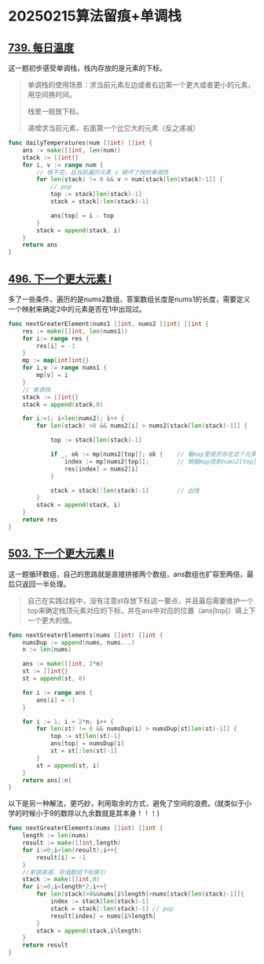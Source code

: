 # 20250215算法留痕+单调栈

## [739. 每日温度](https://leetcode.cn/problems/daily-temperatures/)

这一题初步感受单调栈，栈内存放的是元素的下标。

> 单调栈的使用场景：求当前元素左边或者右边第一个更大或者更小的元素，用空间换时间。
>
> 栈里一般放下标。
>
> 递增求当前元素，右面第一个比它大的元素（反之递减）

```go
func dailyTemperatures(num []int) []int {
    ans := make([]int, len(num))
    stack := []int{}
    for i, v := range num {
        // 栈不空，且当前遍历元素 v 破坏了栈的单调性
        for len(stack) != 0 && v > num[stack[len(stack)-1]] {
            // pop
            top := stack[len(stack)-1]
            stack = stack[:len(stack)-1]

            ans[top] = i - top
        }
        stack = append(stack, i)
    }
    return ans
}
```

## [496. 下一个更大元素 I](https://leetcode.cn/problems/next-greater-element-i/)

多了一些条件，遍历的是nums2数组，答案数组长度是nums1的长度，需要定义一个映射来确定2中的元素是否在1中出现过。

```go
func nextGreaterElement(nums1 []int, nums2 []int) []int {
    res := make([]int, len(nums1))
    for i:= range res {
        res[i] = -1
    }
    mp := map[int]int{}
    for i,v := range nums1 {
        mp[v] = i
    }
    // 单调栈
    stack := []int{}
    stack = append(stack,0)

    for i:=1; i<len(nums2); i++ {
        for len(stack) >0 && nums2[i] > nums2[stack[len(stack)-1]] {

            top := stack[len(stack)-1]

            if _, ok := mp[nums2[top]]; ok {    // 看map里是否存在这个元素
                index := mp[nums2[top]];        // 根据map找到nums2[top] 在 nums1中的下标
                res[index] = nums2[i]
            }

            stack = stack[:len(stack)-1]        // 出栈
        }
        stack = append(stack, i)
    } 
    return res
}
```

## [503. 下一个更大元素 II](https://leetcode.cn/problems/next-greater-element-ii/)

这一题循环数组，自己的思路就是直接拼接两个数组，ans数组也扩容至两倍，最后只返回一半处理。

> 自己在实践过程中，没有注意st存放下标这一要点，并且最后需要维护一个top来确定栈顶元素对应的下标，并在ans中对应的位置（ans[top]）填上下一个更大的值。

```go
func nextGreaterElements(nums []int) []int {
    numsDup := append(nums, nums...)
    n := len(nums)

    ans := make([]int, 2*n)
    st := []int{}
    st = append(st, 0)

    for i := range ans {
        ans[i] = -1
    }

    for i := 1; i < 2*n; i++ {
        for len(st) != 0 && numsDup[i] > numsDup[st[len(st)-1]] {
            top := st[len(st)-1]
            ans[top] = numsDup[i]
            st = st[:len(st)-1]
        }
        st = append(st, i)
    }
    return ans[:n]
}
```

以下是另一种解法，更巧妙，利用取余的方式，避免了空间的浪费。(就类似于小学的时候小于9的数除以九余数就是其本身！！！)

```go
func nextGreaterElements(nums []int) []int {
    length := len(nums)
    result := make([]int,length)
    for i:=0;i<len(result);i++{
        result[i] = -1
    }
    //单调递减，存储数组下标索引
    stack := make([]int,0)
    for i:=0;i<length*2;i++{
        for len(stack)>0&&nums[i%length]>nums[stack[len(stack)-1]]{
            index := stack[len(stack)-1]
            stack = stack[:len(stack)-1] // pop
            result[index] = nums[i%length]
        }
        stack = append(stack,i%length)
    }
    return result
}
```

